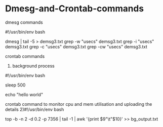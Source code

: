 # Dmesg-and-Crontab-commands


dmesg commands

#!/usr/bin/env bash

dmesg | tail -5 > demsg3.txt
grep -w "usecs" demsg3.txt
grep -i "usecs" demsg3.txt
grep -c "usecs" demsg3.txt
grep -cw "usecs" demsg3.txt


crontab commands 

1) background process

#!/usr/bin/env bash


sleep 500

echo "hello world"

crontab command to monitor cpu and mem utilisation and uploading the details
2)#!/usr/bin/env bash

top -b -n 2 -d 0.2 -p 7356 | tail -1 | awk '{print $9"\t"$10}' >> bg_output.txt
